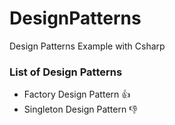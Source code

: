 # DesignPatterns
Design Patterns Example with Csharp

### List of Design Patterns
- Factory Design Pattern 👍
- Singleton Design Pattern 👎